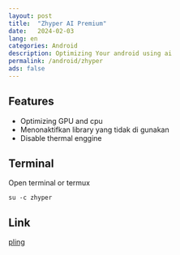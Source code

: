 ```yaml
---
layout: post
title:  "Zhyper AI Premium"
date:   2024-02-03
lang: en
categories: Android
description: Optimizing Your android using ai
permalink: /android/zhyper
ads: false
---
```



## Features
- Optimizing GPU and cpu
- Menonaktifkan library yang tidak di gunakan
- Disable thermal enggine

## Terminal
Open terminal or termux

``su -c zhyper``

## Link

[pling](https://www.pling.com/p/2155240/)
